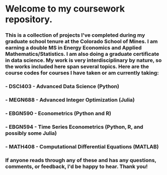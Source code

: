 # Welcome to my coursework repository. 
### This is a collection of projects I've completed during my graduate school tenure at the Colorado School of Mines. I am earning a double MS in Energy Economics and Applied Mathematics/Statistics. I am also doing a graduate certificate in data science. My work is very interdisciplinary by nature, so the works included here span several topics. Here are the course codes for courses I have taken or am currently taking:

### - DSCI403 - Advanced Data Science (Python)
### - MEGN688 - Advanced Integer Optimization (Julia)
### - EBGN590 - Econometrics (Python and R)
### - EBGN594 - Time Series Econometrics (Python, R, and possibly some Julia)
### - MATH408 - Computational Differential Equations (MATLAB)

### If anyone reads through any of these and has any questions, comments, or feedback, I'd be happy to hear. Thank you!